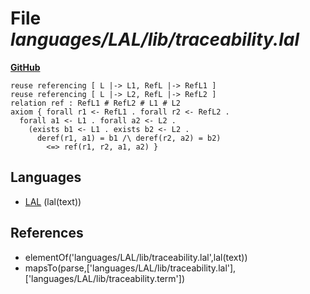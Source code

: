 # File _languages/LAL/lib/traceability.lal_
**[GitHub](https://github.com/softlang/yas/blob/master/languages/LAL/lib/traceability.lal)**
```
reuse referencing [ L |-> L1, RefL |-> RefL1 ]
reuse referencing [ L |-> L2, RefL |-> RefL2 ]
relation ref : RefL1 # RefL2 # L1 # L2
axiom { forall r1 <- RefL1 . forall r2 <- RefL2 .
  forall a1 <- L1 . forall a2 <- L2 .
    (exists b1 <- L1 . exists b2 <- L2 .
      deref(r1, a1) = b1 /\ deref(r2, a2) = b2)
        <=> ref(r1, r2, a1, a2) }
```

## Languages
* [LAL](../languages/LAL.md) (lal(text))

## References
* elementOf('languages/LAL/lib/traceability.lal',lal(text))
* mapsTo(parse,['languages/LAL/lib/traceability.lal'],['languages/LAL/lib/traceability.term'])
